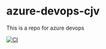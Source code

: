 # azure-devops-cjv
This is a repo for azure devops

[![CI](https://github.com/xxxpegaxxx/azure-devops-cjv/actions/workflows/main.yml/badge.svg)](https://github.com/xxxpegaxxx/azure-devops-cjv/actions/workflows/main.yml)
